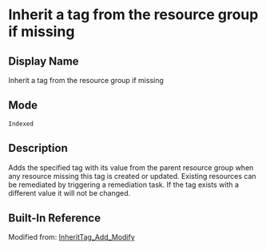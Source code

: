 # Inherit a tag from the resource group if missing

## Display Name

Inherit a tag from the resource group if missing

## Mode

`Indexed`

## Description

Adds the specified tag with its value from the parent resource group when any resource missing this tag is created or updated. Existing resources can be remediated by triggering a remediation task. If the tag exists with a different value it will not be changed.

## Built-In Reference

Modified from: [InheritTag_Add_Modify](https://github.com/Azure/azure-policy/blob/master/built-in-policies/policyDefinitions/Tags/InheritTag_Add_Modify.json)